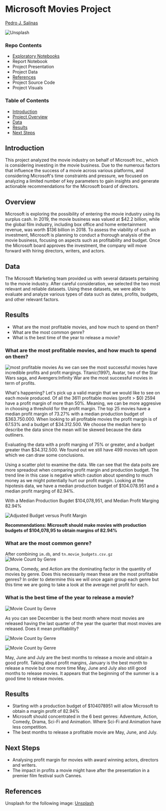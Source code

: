# Microsoft Movies Project
[Pedro J. Salinas](pedrojsalinas@gmail.com)

![Unsplash](https://unsplash.com/photos/TFRezw7pQwI)

### Repo Contents
- [Exploratory Notebooks]()
- Report Notebook
- Project Presentation
- Project Data
- [References](#references)
- Project Source Code
- Project Visuals


### Table of Contents
- [Introduction](#introduction)
- [Project Overview](#overview)
- [Data](#data)
- [Results](#results)
- [Next Steps](#next%20steps)

## Introduction
This project analyzed the movie industry on behalf of Microsoft Inc., which is considering investing in the movie business. Due to the numerous factors that influence the success of a movie across various platforms, and considering Microsoft's time constraints and pressure, we focused on analyzing a limited number of key parameters to gain insights and generate actionable recommendations for the Microsoft board of directors.

## Overview
Microsoft is exploring the possibility of entering the movie industry using its surplus cash. In 2019, the movie business was valued at $42.2 billion, while the global film industry, including box office and home entertainment revenue, was worth $136 billion in 2018. To assess the viability of such an investment, Microsoft is planning to conduct a thorough analysis of the movie business, focusing on aspects such as profitability and budget. Once the Microsoft board approves the investment, the company will move forward with hiring directors, writers, and actors.

## Data
The Microsoft Marketing team provided us with several datasets pertaining to the movie industry. After careful consideration, we selected the two most relevant and reliable datasets. Using these datasets, we were able to evaluate and analyze various types of data such as dates, profits, budgets, and other relevant factors.

## Results
- What are the most profitable movies, and how much to spend on them?
- What are the most common genre?
- What is the best time of the year to release a movie?

### What are the most profitable movies, and how much to spend on them?
![most profitable movies](https://github.com/pjsalinas/movies_repo/blob/main/images/profit_budget_top_25.png)
As we can see the most successful movies have incredible profits and profit margings. Titanic(1997), Avatar, two of the Star Wars saga, and Avengers:Infinity War are the most successful movies in term of profits.

What's happening?
Let's pick up a valid margin that we would like to see on each movie produced. Of all the 3611 profitable movies (profit > $0) 2594 have a profit margin of more than 50%. Meaning, we can be more aggresive in choosing a threshold for the profit margin. The top 25 movies have a median profit margin of 73.27% with a median production budget of $363.750.000. When looking to all profitable movies the profit margin is of 67.53% and a budget of $34.312.500. We choose the median here to describe the data since the mean will be skewed because the data outliners.

Evaluating the data with a profit marging of 75% or greater, and a budget greater than $34.312.500. We found out we still have 499 movies left upon which we can draw some conclusions.

Using a scatter plot to examine the data. We can see that the data poits are more spreadout when comparing profit margin and production budget. The trend line in this case is negative which caution about spending to much money as we might potentially hurt our profit margin. Looking at the hipotesis data, we have a median production budget of $104.078.951 and a median profit marging of 82.94%.

With a Median Production Bugdet $104,078,951, and 
Median Profit Marging 82.94%

![Adjusted Budget versus Profit Margin](https://github.com/pjsalinas/movies_repo/blob/main/images/budget_vs_margin.png)

**Recommendations: Microsoft should make movies with production budgets of $104,078,95 to obtain margins of 82.94%**

### What are the most common genre?
After combining `im.db`, and `tn.movie_budgets.csv.gz`
![Movie Count by Genre](https://github.com/pjsalinas/movies_repo/blob/main/images/movie_count_by_genre.png)

Drama, Comedy, and Action are the dominating factor in the quantity of movies by genre. Does this necessarily mean these are the most profitable genres? In order to determine this we will once again group each genre but this time we are going to take a look at the average net profit for each.


### What is the best time of the year to release a movie?

![Movie Count by Genre](https://github.com/pjsalinas/movies_repo/blob/main/images/count_movies_by_month.png)

As you can see December is the best month where most movies are released having the last quarter of the year the quarter that most movies are released. Does it mean profitability? 

![Movie Count by Genre](https://github.com/pjsalinas/movies_repo/blob/main/images/profit_by_month.png)

![Movie Count by Genre](https://github.com/pjsalinas/movies_repo/blob/main/images/profit_margin_by_month.png)

May, June and July are the best months to release a movie and obtain a good profit.
Taking about profit margins, January is the best month to release a movie but one more time May, June and July also still good months to release movies. It appears that the beginning of the summer is a good time to release movies.

## Results
* Starting with a production budget of $104078951 will allow Microsoft to obtain a margin profit of 82.94%
* Microsoft should concentrated in the 6 best genres: Adventure, Action, Comedy, Drama, Sci-Fi and Animation. Where Sci-Fi and Animation have less competition.
* The best months to release a profitable movie are May, June, and July.

## Next Steps
- Analysing profit margin for movies with award winning actors, directors and writers.
- The impact in profits a movie might have after the presentation in a premier film festival such Cannes.
 
## References
Unsplash for the following image: [Unsplash](https://unsplash.com/photos/TFRezw7pQwI)
